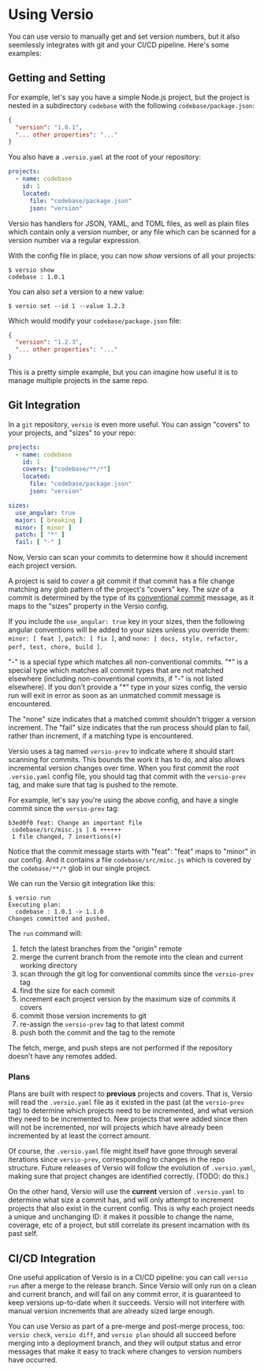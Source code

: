 # Using Versio

You can use versio to manually get and set version numbers, but it also
seemlessly integrates with git and your CI/CD pipeline. Here's some
examples:

## Getting and Setting

For example, let's say you have a simple Node.js project, but the
project is nested in a subdirectory `codebase` with the following
`codebase/package.json`:

```json
{
  "version": "1.0.1",
  "... other properties": "..."
}
```

You also have a `.versio.yaml` at the root of your repository:

```yaml
projects:
  - name: codebase
    id: 1
    located:
      file: "codebase/package.json"
      json: "version"
```

Versio has handlers for JSON, YAML, and TOML files, as well as plain
files which contain only a version number, or any file which can be
scanned for a version number via a regular expression.

With the config file in place, you can now _show_ versions of all your
projects:

```
$ versio show
codebase : 1.0.1
```

You can also _set_ a version to a new value:

```
$ versio set --id 1 --value 1.2.3
```

Which would modify your `codebase/package.json` file:

```json
{
  "version": "1.2.3",
  "... other properties": "..."
}
```

This is a pretty simple example, but you can imagine how useful it is to
manage multiple projects in the same repo.

## Git Integration

In a `git` repository, `versio` is even more useful. You can assign
"covers" to your projects, and "sizes" to your repo:

```yaml
projects:
  - name: codebase
    id: 1
    covers: ["codebase/**/*"]
    located:
      file: "codebase/package.json"
      json: "version"

sizes:
  use_angular: true
  major: [ breaking ]
  minor: [ minor ]
  patch: [ "*" ]
  fail: [ "-" ]
```

Now, Versio can scan your commits to determine how it should increment
each project version.

A project is said to _cover_ a git commit if that commit has a file
change matching any glob pattern of the project's "covers" key. The
_size_ of a commit is determined by the type of its [conventional
commit](https://www.conventionalcommits.org/en/v1.0.0/) message, as it
maps to the "sizes" property in the Versio config.

If you include the `use_angular: true` key in your sizes, then the
following angular conventions will be added to your sizes unless you
override them: `minor: [ feat ]`, `patch: [ fix ]`, and `none: [ docs,
style, refactor, perf, test, chore, build ]`.

"-" is a special type which matches all non-conventional commits. "\*"
is a special type which matches all commit types that are not matched
elsewhere (including non-conventional commits, if "-" is not listed
elsewhere). If you don't provide a "\*" type in your sizes config, the
versio run will exit in error as soon as an unmatched commit message is
encountered.

The "none" size indicates that a matched commit shouldn't trigger a
version increment. The "fail" size indicates that the run process should
plan to fail, rather than increment, if a matching type is encountered.

Versio uses a tag named `versio-prev` to indicate where it should start
scanning for commits. This bounds the work it has to do, and also allows
incremental version changes over time. When you first commit the root
`.versio.yaml` config file, you should tag that commit with the
`versio-prev` tag, and make sure that tag is pushed to the remote.

For example, let's say you're using the above config, and have a single
commit since the `versio-prev` tag:

```
b3ed0f0 feat: Change an important file
 codebase/src/misc.js | 6 ++++++ 
 1 file changed, 7 insertions(+)
```

Notice that the commit message starts with "feat": "feat" maps to
"minor" in our config. And it contains a file `codebase/src/misc.js`
which is covered by the `codebase/**/*` glob in our single project.

We can run the Versio git integration like this:

```
$ versio run
Executing plan:
  codebase : 1.0.1 -> 1.1.0
Changes committed and pushed.
```

The `run` command will:

1. fetch the latest branches from the "origin" remote
1. merge the current branch from the remote into the clean and current
   working directory
1. scan through the git log for conventional commits since the 
   `versio-prev` tag
1. find the size for each commit
1. increment each project version by the maximum size of commits
   it covers
1. commit those version increments to git
1. re-assign the `versio-prev` tag to that latest commit
1. push both the commit and the tag to the remote

The fetch, merge, and push steps are not performed if the repository
doesn't have any remotes added.

### Plans

Plans are built with respect to **previous** projects and covers. That
is, Versio will read the `.versio.yaml` file as it existed in the past
(at the `versio-prev` tag) to determine which projects need to be
incremented, and what version they need to be incremented to. New
projects that were added since then will not be incremented, nor will
projects which have already been incremented by at least the correct
amount.

Of course, the `.versio.yaml` file might itself have gone through
several iterations since `versio-prev`, corresponding to changes in the
repo structure. Future releases of Versio will follow the evolution of
`.versio.yaml`, making sure that project changes are identified
correctly. (TODO: do this.)

On the other hand, Versio will use the **current** version of
`.versio.yaml` to determine what size a commit has, and will only
attempt to increment projects that also exist in the current config.
This is why each project needs a unique and unchanging ID: it makes it
possible to change the name, coverage, etc of a project, but still
correlate its present incarnation with its past self.

## CI/CD Integration

One useful application of Versio is in a CI/CD pipeline: you can call
`versio run` after a merge to the release branch. Since Versio will only
run on a clean and current branch, and will fail on any commit error, it
is guaranteed to keep versions up-to-date when it succeeds. Versio will
not interfere with manual version increments that are already sized
large enough.

You can use Versio as part of a pre-merge and post-merge process, too:
`versio check`, `versio diff`, and `versio plan` should all succeed
before merging into a deployment branch, and they will output status and
error messages that make it easy to track where changes to version
numbers have occurred.

